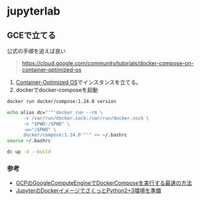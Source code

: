 # jupyterlab



## GCEで立てる

公式の手順を追えば良い

> https://cloud.google.com/community/tutorials/docker-compose-on-container-optimized-os



1. [Container-Optimized OS](https://cloud.google.com/container-optimized-os/)でインスタンスを立てる。
2. dockerでdocker-composeを起動


```bash
docker run docker/compose:1.24.0 version
```

```bash
echo alias dc="'"'docker run --rm \
      -v /var/run/docker.sock:/var/run/docker.sock \
      -v "$PWD:/$PWD" \
      -w="/$PWD" \
      docker/compose:1.24.0'"'" >> ~/.bashrc
source ~/.bashrc
```

```bash
dc up -d --build
```



### 参考

- [GCPのGoogleComputeEngineでDockerComposeを実行する最速の方法](https://qiita.com/tentatsu/items/f7b2ee674c03813f5461)
- [JupyterのDockerイメージでさくっとPython2+3環境を準備](https://qiita.com/some-nyan/items/a4353cde6939e2dce351)

